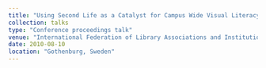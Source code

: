 ```yaml
---
title: "Using Second Life as a Catalyst for Campus Wide Visual Literacy Initiatives"
collection: talks
type: "Conference proceedings talk"
venue: "International Federation of Library Associations and Institutions (IFLA)."
date: 2010-08-10
location: "Gothenburg, Sweden"
---
```

